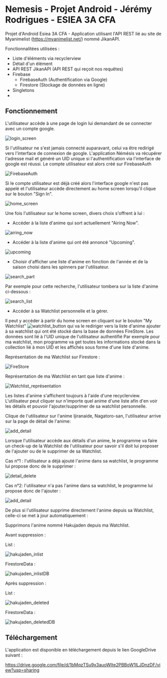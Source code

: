 # Nemesis - Projet Android - Jérémy Rodrigues - ESIEA 3A CFA

Projet d'Android Esiea 3A CFA - Application utilisant l'API REST lié au site de Myanimelist (https://myanimelist.net/) nommé JikanAPI.

Fonctionnalitées utilisées :
  - Liste d'éléments via recyclerview
  - Détail d'un élément
  - API REST JikanAPI (API REST qui reçoit nos requêtes)
  - Firebase
    - FirebaseAuth (Authentification via Google)
    - Firestore (Stockage de données en ligne)
  - Singletons
  - 
  

## Fonctionnement

L'utilisateur accède à une page de login lui demandant de se connecter avec un compte google.

![login_screen](https://user-images.githubusercontent.com/66209329/120110636-8fea6a80-c16e-11eb-886f-5e018e387652.PNG)

Si l'utilisateur ne s'est jamais connecté auparavant, celui va être redirigé vers l'interface de connexion de google. L'application Némésis va récupérer l'adresse mail et généré un UID unique si l'authentification via l'interface de google est réussi.
Le compte utilisateur est alors créé sur FirebaseAuth 

![FirebaseAuth](https://user-images.githubusercontent.com/66209329/120110741-130bc080-c16f-11eb-971d-f5aa2566810a.PNG)

Si le compte utilisateur est déjà créé alors l'interface google n'est pas appelé et l'utilisateur accède directement au home screen lorsqu'il clique sur le bouton "Sign In".

![home_screen](https://user-images.githubusercontent.com/66209329/120111914-063d9b80-c174-11eb-9a4b-3ad69e2044a1.PNG)

Une fois l'utilisateur sur le home screen, divers choix s'offrent à lui :
  - Accéder à la liste d'anime qui sort actuellement "Airing Now".
  
  ![airing_now](https://user-images.githubusercontent.com/66209329/120110763-346cac80-c16f-11eb-87df-8843b047b5c0.PNG)
  
  - Accéder à la liste d'anime qui ont été annoncé "Upcoming".
  
  ![upcoming](https://user-images.githubusercontent.com/66209329/120110822-7a297500-c16f-11eb-8bf4-471bd0243d9b.PNG)
  
  - Choisir d'afficher une liste d'anime en fonction de l'année et de la saison choisi dans les spinners par l'utilisateur.
  
  ![search_part](https://user-images.githubusercontent.com/66209329/120110835-89102780-c16f-11eb-9d04-87356eaccbc3.PNG)
  
  Par exemple pour cette recherche, l'utilisateur tombera sur la liste d'anime ci-dessous :
  
  ![search_list](https://user-images.githubusercontent.com/66209329/120110850-a0e7ab80-c16f-11eb-90ac-8516ffc6e5b5.PNG)
  
  - Accéder à sa Watchlist personnelle et la gérer.
  
  Il peut y accéder à partir du home screen en cliquant sur le bouton "My Watchlist" ![watchlist_button](https://user-images.githubusercontent.com/66209329/120110890-d1c7e080-c16f-11eb-87fa-9537099cfde6.PNG)
 qui va le rediriger vers la liste d'anime ajouter à sa watchlist qui ont été stocké dans la base de données FireStore. Les données sont lié à l'UID unique de l'utilisateur authentifié
 Par exemple pour ma watchlist, mon programme va get toutes les informations stocké dans la collection lié à mon UID et les affichés sous forme d'une liste d'anime.
 
  Représentation de ma Watchlist sur Firestore :
  
  ![FireStore](https://user-images.githubusercontent.com/66209329/120111015-6df1e780-c170-11eb-823d-0407f0585ec3.PNG)
  
  Représentation de ma Watchlist en tant que liste d'anime :
  
  ![Watchlist_représentation](https://user-images.githubusercontent.com/66209329/120111084-c88b4380-c170-11eb-80c5-c5efe5e4a460.PNG)
  
 Les listes d'anime s'affichent toujours à l'aide d'une recyclerview.
 L'utilisateur peut cliquer sur n'importe quel anime d'une liste afin d'en voir les détails et pouvoir l'ajouter/supprimer de sa watchlist personnelle.
 
 Clique de l'utilisateur sur l'anime Ijiranaide, Nagatoro-san, l'utilisateur arrive sur la page de détail de l'anime: 
 
 ![add_detail](https://user-images.githubusercontent.com/66209329/120111221-641cb400-c171-11eb-9f3d-64eeb2f51fbd.PNG)
 
 Lorsque l'utilisateur accède aux détails d'un anime, le programme va faire un check-up de la Watchlist de l'utilisateur pour savoir s'il doit lui proposer de l'ajouter ou de le supprimer de sa Watchlist.
 
 Cas n°1 : l'utilisateur a déjà ajouté l'anime dans sa watchlist, le programme lui propose donc de le supprimer :
 
 ![detail_delete](https://user-images.githubusercontent.com/66209329/120111359-e9a06400-c171-11eb-9fa1-b04a64c17010.PNG)
 
 Cas n°2: l'utilisateur n'a pas l'anime dans sa watchlist, le programme lui propose donc de l'ajouter :
 
 ![add_detail](https://user-images.githubusercontent.com/66209329/120111384-0b015000-c172-11eb-8a79-ce8f1a16a499.PNG)
 
 De plus si l'utilisateur supprime directement l'anime depuis sa Watchlist, celle-ci se met à jour automatiquement :
 
 Supprimons l'anime nommé Hakujaden depuis ma Watchlist.
 
 Avant suppression :
 
 List :
 
 ![hakujaden_inlist](https://user-images.githubusercontent.com/66209329/120111733-6253f000-c173-11eb-8a21-1c7b1a380683.PNG)
 
 FirestoreData :
 
 ![hakujaden_inlistDB](https://user-images.githubusercontent.com/66209329/120111736-697afe00-c173-11eb-893b-3c32254ec23c.PNG)
 
 Après suppression :
 
 List :
 
 ![hakujaden_deleted](https://user-images.githubusercontent.com/66209329/120111758-7f88be80-c173-11eb-86ca-eb8a3c546793.PNG)
 
 FirestoreData :
  
 ![hakujaden_deletedDB](https://user-images.githubusercontent.com/66209329/120111763-84e60900-c173-11eb-802c-ec8508014a8b.PNG)
 
 
 ## Téléchargement
 
 L'application est disponible en téléchargement depuis le lien GoogleDrive suivant :
 
 https://drive.google.com/file/d/1bMqzTSu9x3auoWIte2PBBoW1lLJDnzDF/view?usp=sharing
 
 

